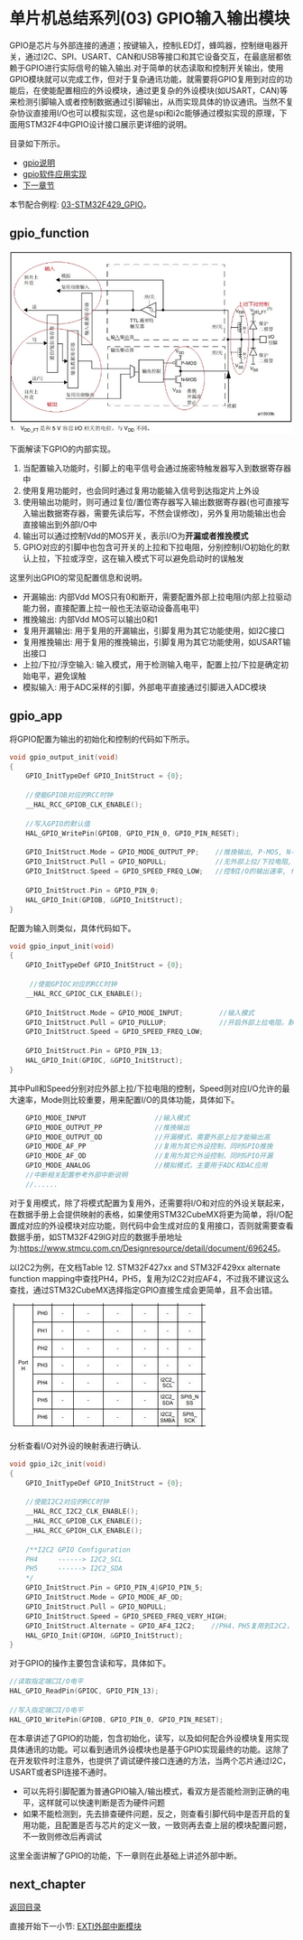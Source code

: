 # 单片机总结系列(03) GPIO输入输出模块

GPIO是芯片与外部连接的通道；按键输入，控制LED灯，蜂鸣器，控制继电器开关，通过I2C、SPI、USART、CAN和USB等接口和其它设备交互，在最底层都依赖于GPIO进行实际信号的输入输出.对于简单的状态读取和控制开关输出，使用GPIO模块就可以完成工作，但对于复杂通讯功能，就需要将GPIO复用到对应的功能后，在使能配置相应的外设模块，通过更复杂的外设模块(如USART，CAN)等来检测引脚输入或者控制数据通过引脚输出，从而实现具体的协议通讯。当然不复杂协议直接用I/O也可以模拟实现，这也是spi和i2c能够通过模拟实现的原理，下面用STM32F4中GPIO设计接口展示更详细的说明。

目录如下所示。

- [gpio说明](#gpio_function)
- [gpio软件应用实现](#gpio_function)
- [下一章节](#next_chapter)

本节配合例程: [03-STM32F429_GPIO](./../code/03-STM32F429_GPIO/)。

## gpio_function

![image](image/03_01_gpio.png)

下面解读下GPIO的内部实现。

1. 当配置输入功能时，引脚上的电平信号会通过施密特触发器写入到数据寄存器中
2. 使用复用功能时，也会同时通过复用功能输入信号到达指定片上外设
3. 使用输出功能时，则可通过复位/置位寄存器写入输出数据寄存器(也可直接写入输出数据寄存器，需要先读后写，不然会误修改)，另外复用功能输出也会直接输出到外部I/O中
4. 输出可以通过控制Vdd的MOS开关，表示I/O为**开漏或者推挽模式**
5. GPIO对应的引脚中也包含可开关的上拉和下拉电阻，分别控制I/O初始化的默认上拉，下拉或浮空，这在输入模式下可以避免启动时的误触发

这里列出GPIO的常见配置信息和说明。

- 开漏输出: 内部Vdd MOS只有0和断开，需要配置外部上拉电阻(内部上拉驱动能力弱，直接配置上拉一般也无法驱动设备高电平)
- 推挽输出: 内部Vdd MOS可以输出0和1
- 复用开漏输出: 用于复用的开漏输出，引脚复用为其它功能使用，如I2C接口
- 复用推挽输出: 用于复用的推挽输出，引脚复用为其它功能使用，如USART输出接口
- 上拉/下拉/浮空输入: 输入模式，用于检测输入电平，配置上拉/下拉是确定初始电平，避免误触
- 模拟输入: 用于ADC采样的引脚，外部电平直接通过引脚进入ADC模块

## gpio_app

将GPIO配置为输出的初始化和控制的代码如下所示。

```c
void gpio_output_init(void)
{
    GPIO_InitTypeDef GPIO_InitStruct = {0};

    //使能GPIOB对应的RCC时钟
    __HAL_RCC_GPIOB_CLK_ENABLE();

    //写入GPIO的默认值
    HAL_GPIO_WritePin(GPIOB, GPIO_PIN_0, GPIO_PIN_RESET);

    GPIO_InitStruct.Mode = GPIO_MODE_OUTPUT_PP;    //推挽输出, P-MOS, N-MOS都支持控制
    GPIO_InitStruct.Pull = GPIO_NOPULL;            //无外部上拉/下拉电阻, 关闭PULL
    GPIO_InitStruct.Speed = GPIO_SPEED_FREQ_LOW;   //控制I/O的输出速率, 作为普通I/O时影响不大, 复用为通讯I/O时需要考虑.

    GPIO_InitStruct.Pin = GPIO_PIN_0;
    HAL_GPIO_Init(GPIOB, &GPIO_InitStruct);
}
```

配置为输入则类似，具体代码如下。

```c
void gpio_input_init(void)
{
    GPIO_InitTypeDef GPIO_InitStruct = {0};

     //使能GPIOC对应的RCC时钟
    __HAL_RCC_GPIOC_CLK_ENABLE();
    
    GPIO_InitStruct.Mode = GPIO_MODE_INPUT;         //输入模式
    GPIO_InitStruct.Pull = GPIO_PULLUP;             //开启外部上拉电阻，默认高电平
    GPIO_InitStruct.Speed = GPIO_SPEED_FREQ_LOW;   
    
    GPIO_InitStruct.Pin = GPIO_PIN_13;
    HAL_GPIO_Init(GPIOC, &GPIO_InitStruct);
}
```

其中Pull和Speed分别对应外部上拉/下拉电阻的控制，Speed则对应I/O允许的最大速率，Mode则比较重要，用来配置I/O的具体功能，具体如下。

```c
    GPIO_MODE_INPUT                 //输入模式
    GPIO_MODE_OUTPUT_PP             //推挽输出
    GPIO_MODE_OUTPUT_OD             //开漏模式，需要外部上拉才能输出高
    GPIO_MODE_AF_PP                 //复用为其它外设控制，同时GPIO推挽
    GPIO_MODE_AF_OD                 //复用为其它外设控制，同时GPIO开漏
    GPIO_MODE_ANALOG                //模拟模式，主要用于ADC和DAC应用
    //中断相关配置参考外部中断说明
    //......
```

对于复用模式，除了将模式配置为复用外，还需要将I/O和对应的外设关联起来，在数据手册上会提供映射的表格，如果使用STM32CubeMX将更为简单，将I/O配置成对应的外设模块对应功能，则代码中会生成对应的复用接口，否则就需要查看数据手册，如STM32F429IG对应的数据手册地址为:<https://www.stmcu.com.cn/Designresource/detail/document/696245>。

以I2C2为例，在文档Table 12. STM32F427xx and STM32F429xx alternate function mapping中查找PH4，PH5，复用为I2C2对应AF4，不过我不建议这么查找，通过STM32CubeMX选择指定GPIO直接生成会更简单，且不会出错。

![image](image/03_02_gpio_af.png#pic_center)

分析查看I/O对外设的映射表进行确认.

```c
void gpio_i2c_init(void)
{
    GPIO_InitTypeDef GPIO_InitStruct = {0};

    //使能I2C2对应的RCC时钟
    __HAL_RCC_I2C2_CLK_ENABLE();
    __HAL_RCC_GPIOB_CLK_ENABLE();
    __HAL_RCC_GPIOH_CLK_ENABLE();

    /**I2C2 GPIO Configuration
    PH4     ------> I2C2_SCL
    PH5     ------> I2C2_SDA
    */
    GPIO_InitStruct.Pin = GPIO_PIN_4|GPIO_PIN_5;
    GPIO_InitStruct.Mode = GPIO_MODE_AF_OD;
    GPIO_InitStruct.Pull = GPIO_NOPULL;
    GPIO_InitStruct.Speed = GPIO_SPEED_FREQ_VERY_HIGH;
    GPIO_InitStruct.Alternate = GPIO_AF4_I2C2;    //PH4，PH5复用到I2C2，使用AF4通道
    HAL_GPIO_Init(GPIOH, &GPIO_InitStruct);
}
```

对于GPIO的操作主要包含读和写，具体如下。

```c
//读取指定端口I/O电平
HAL_GPIO_ReadPin(GPIOC, GPIO_PIN_13);

//写入指定端口I/O电平
HAL_GPIO_WritePin(GPIOB, GPIO_PIN_0, GPIO_PIN_RESET);
```

在本章讲述了GPIO的功能，包含初始化，读写，以及如何配合外设模块复用实现具体通讯的功能。可以看到通讯外设模块也是基于GPIO实现最终的功能。这除了在开发软件时注意外，也提供了调试硬件接口连通的方法，当两个芯片通过I2C，USART或者SPI连接不通时。

- 可以先将引脚配置为普通GPIO输入/输出模式，看双方是否能检测到正确的电平，这样就可以快速判断是否为硬件问题
- 如果不能检测到，先去排查硬件问题，反之，则查看引脚代码中是否开启的复用功能，且配置是否与芯片的定义一致，一致则再去查上层的模块配置问题，不一致则修改后再调试

这里全面讲解了GPIO的功能，下一章则在此基础上讲述外部中断。

## next_chapter

[返回目录](./../README.md)

直接开始下一小节: [EXTI外部中断模块](./ch04.exti_interrupt.md)
